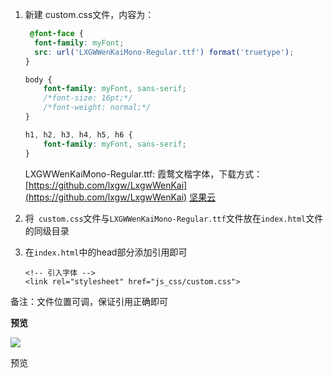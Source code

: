 1. 新建 custom.css文件，内容为：

    ```css
     @font-face {
      font-family: myFont;
      src: url('LXGWWenKaiMono-Regular.ttf') format('truetype');
    }
	
    body {
        font-family: myFont, sans-serif;
        /*font-size: 16pt;*/
        /*font-weight: normal;*/
    }
	
    h1, h2, h3, h4, h5, h6 {
        font-family: myFont, sans-serif;
    }
	
    ```

	LXGWWenKaiMono-Regular.ttf: 霞鹜文楷字体，下载方式：[https://github.com/lxgw/LxgwWenKai](https://github.com/lxgw/LxgwWenKai)    [坚果云](https://xdd1997.lanzoub.com/iFQYy0q1qava)



2. 将` custom.css`文件与`LXGWWenKaiMono-Regular.ttf`文件放在`index.html`文件的同级目录

3. 在`index.html`中的head部分添加引用即可

   ```
   <!-- 引入字体 -->
   <link rel="stylesheet" href="js_css/custom.css">
   ```

   

   

备注：文件位置可调，保证引用正确即可

**预览**

![](https://mypic2016.oss-cn-beijing.aliyuncs.com/picGo/202303141352421.png)



预览
